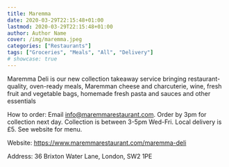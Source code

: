 ```yaml
---
title: Maremma
date: 2020-03-29T22:15:48+01:00
lastmod: 2020-03-29T22:15:48+01:00
author: Author Name
cover: /img/maremma.jpeg
categories: ["Restaurants"]
tags: ["Groceries", "Meals", "All", "Delivery"]
# showcase: true
---
```


Maremma Deli is our new collection takeaway service bringing restaurant-quality, oven-ready meals, Maremman cheese and charcuterie, wine, fresh fruit and vegetable bags, homemade fresh pasta and sauces and other essentials

How to order: Email info@maremmarestaurant.com. Order by 3pm for collection next day.  Collection is between 3-5pm Wed-Fri. Local delivery is £5. See website for menu.

Website: https://www.maremmarestaurant.com/maremma-deli

Address: 36 Brixton Water Lane, London, SW2 1PE